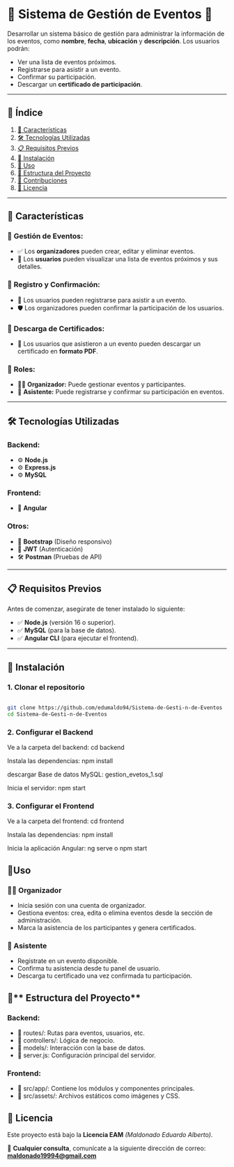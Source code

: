 # 🎉 **Sistema de Gestión de Eventos** 🎉

Desarrollar un sistema básico de gestión para administrar la información de los eventos, como **nombre**, **fecha**, **ubicación** y **descripción**. Los usuarios podrán:
- Ver una lista de eventos próximos.
- Registrarse para asistir a un evento.
- Confirmar su participación.
- Descargar un **certificado de participación**.

---

## 📑 **Índice**

1. [🚀 Características](#🚀-características)  
2. [🛠️ Tecnologías Utilizadas](#🛠️-tecnologías-utilizadas)  
3. [📋 Requisitos Previos](#📋-requisitos-previos)  
4. [📂 Instalación](#📂-instalación)  
5. [📖 Uso](#📖-uso)  
6. [📂 Estructura del Proyecto](#📂-estructura-del-proyecto)  
7. [🤝 Contribuciones](#🤝-contribuciones)  
8. [📜 Licencia](#📜-licencia)  

---

## 🚀 **Características**

### 🔹 **Gestión de Eventos:**
- ✅ Los **organizadores** pueden crear, editar y eliminar eventos.
- 📅 Los **usuarios** pueden visualizar una lista de eventos próximos y sus detalles.

### 🔹 **Registro y Confirmación:**
- 📝 Los usuarios pueden registrarse para asistir a un evento.
- 🛡️ Los organizadores pueden confirmar la participación de los usuarios.

### 🔹 **Descarga de Certificados:**
- 📄 Los usuarios que asistieron a un evento pueden descargar un certificado en **formato PDF**.

### 🔹 **Roles:**
- 👨‍💼 **Organizador:** Puede gestionar eventos y participantes.  
- 👤 **Asistente:** Puede registrarse y confirmar su participación en eventos.

---

## 🛠️ **Tecnologías Utilizadas**

### **Backend:**
- ⚙️ **Node.js**  
- ⚙️ **Express.js**  
- ⚙️ **MySQL**  

### **Frontend:**
- 🎨 **Angular**  

### **Otros:**
- 📱 **Bootstrap** (Diseño responsivo)  
- 🔑 **JWT** (Autenticación)  
- 🛠️ **Postman** (Pruebas de API)  

---

## 📋 **Requisitos Previos**

Antes de comenzar, asegúrate de tener instalado lo siguiente:

- ✅ **Node.js** (versión 16 o superior).  
- ✅ **MySQL** (para la base de datos).  
- ✅ **Angular CLI** (para ejecutar el frontend).  

---

## 📂 **Instalación**

### **1. Clonar el repositorio**
```bash

git clone https://github.com/edumaldo94/Sistema-de-Gesti-n-de-Eventos
cd Sistema-de-Gesti-n-de-Eventos
```
### **2. Configurar el Backend**
Ve a la carpeta del backend:
cd backend

Instala las dependencias:
npm install

descargar Base de datos MySQL:
gestion_evetos_1.sql

Inicia el servidor:
npm start

### **3. Configurar el Frontend**

Ve a la carpeta del frontend:
cd frontend

Instala las dependencias:
npm install

Inicia la aplicación Angular:
ng serve o npm start


## 📖**Uso**

### **👨‍💼 Organizador**
* Inicia sesión con una cuenta de organizador.
* Gestiona eventos: crea, edita o elimina eventos desde la sección de administración.
* Marca la asistencia de los participantes y genera certificados.

### **👤 Asistente**

* Regístrate en un evento disponible.
* Confirma tu asistencia desde tu panel de usuario.
* Descarga tu certificado una vez confirmada tu participación.

## 📂** Estructura del Proyecto**

### **Backend:**
* 📁 routes/: Rutas para eventos, usuarios, etc.
* 📁 controllers/: Lógica de negocio.
* 📁 models/: Interacción con la base de datos.
* 📄 server.js: Configuración principal del servidor.

### **Frontend:**

* 📁 src/app/: Contiene los módulos y componentes principales.
* 📁 src/assets/: Archivos estáticos como imágenes y CSS.

## 📜 **Licencia**

Este proyecto está bajo la **Licencia EAM** *(Maldonado Eduardo Alberto)*.

📧 **Cualquier consulta**, comunícate a la siguiente dirección de correo:  
**[maldonado19994@gmail.com](mailto:maldonado19994@gmail.com)**  
